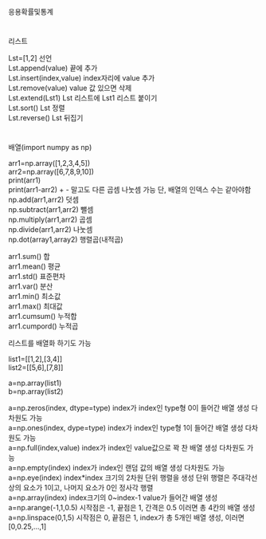 응용확률및통계
#
리스트

Lst=[1,2] 선언  
Lst.append(value) 끝에 추가  
Lst.insert(index,value) index자리에 value 추가  
Lst.remove(value) value 값 있으면 삭제  
Lst.extend(Lst1) Lst 리스트에 Lst1 리스트 붙이기  
Lst.sort() Lst 정렬  
Lst.reverse() Lst 뒤집기  
#
배열(import numpy as np)  
  
arr1=np.array([1,2,3,4,5])  
arr2=np.array([6,7,8,9,10])  
print(arr1)  
print(arr1-arr2)  + - 말고도 다른 곱셈 나눗셈 가능 단, 배열의 인덱스 수는 같아야함  
np.add(arr1,arr2)  덧셈  
np.subtract(arr1,arr2) 뺄셈  
np.multiply(arr1,arr2) 곱셈  
np.divide(arr1,arr2) 나눗셈  
np.dot(array1,array2) 행렬곱(내적곱)  
  
arr1.sum() 합  
arr1.mean() 평균  
arr1.std() 표준편차  
arr1.var() 분산  
arr1.min() 최소값  
arr1.max() 최대값  
arr1.cumsum() 누적합  
arr1.cumpord() 누적곱  
  
리스트를 배열화 하기도 가능  
  
list1=[[1,2],[3,4]]  
list2=[[5,6],[7,8]]  
  
a=np.array(list1)  
b=np.array(list2)  
  
a=np.zeros(index, dtype=type) index가 index인 type형 0이 들어간 배열 생성 다차원도 가능  
a=np.ones(index, dype=type) index가 index인 type형 1이 들어간 배열 생성 다차원도 가능  
a=np.full(index,value) index가 index인 value값으로 꽉 찬 배열 생성 다차원도 가능  
a=np.empty(index) index가 index인 랜덤 값의 배열 생성 다차원도 가능  
a=np.eye(index) index*index 크기의 2차원 단위 행렬을 생성 단위 행렬은 주대각선상의 요소가 1이고, 나머지 요소가 0인 정사각 행렬  
a=np.array(index) index크기의 0~index-1 value가 들어간 배열 생성  
a=np.arange(-1,1,0.5) 시작점은 -1, 끝점은 1, 간격은 0.5 이러면 총 4칸의 배열 생성  
a=np.linspace(0,1,5) 시작점은 0, 끝점은 1, index가 총 5개인 배열 생성, 이러면 [0,0.25,...,1]  
#
